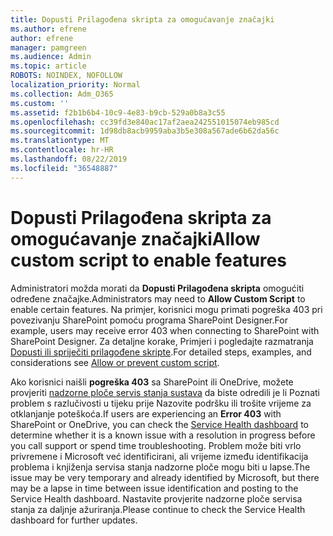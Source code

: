 ```yaml
---
title: Dopusti Prilagođena skripta za omogućavanje značajki
ms.author: efrene
author: efrene
manager: pamgreen
ms.audience: Admin
ms.topic: article
ROBOTS: NOINDEX, NOFOLLOW
localization_priority: Normal
ms.collection: Adm_O365
ms.custom: ''
ms.assetid: f2b1b6b4-10c9-4e83-b9cb-529a0b8a3c55
ms.openlocfilehash: cc39fd3e840ac17af2aea242551015074eb985cd
ms.sourcegitcommit: 1d98db8acb9959aba3b5e308a567ade6b62da56c
ms.translationtype: MT
ms.contentlocale: hr-HR
ms.lasthandoff: 08/22/2019
ms.locfileid: "36548887"
---
```

# <a name="allow-custom-script-to-enable-features"></a><span data-ttu-id="506cf-102">Dopusti Prilagođena skripta za omogućavanje značajki</span><span class="sxs-lookup"><span data-stu-id="506cf-102">Allow custom script to enable features</span></span>

<span data-ttu-id="506cf-103">Administratori možda morati da **Dopusti Prilagođena skripta** omogućiti određene značajke.</span><span class="sxs-lookup"><span data-stu-id="506cf-103">Administrators may need to **Allow Custom Script** to enable certain features.</span></span> <span data-ttu-id="506cf-104">Na primjer, korisnici mogu primati pogreška 403 pri povezivanju SharePoint pomoću programa SharePoint Designer.</span><span class="sxs-lookup"><span data-stu-id="506cf-104">For example, users may receive error 403 when connecting to SharePoint with SharePoint Designer.</span></span> <span data-ttu-id="506cf-105">Za detaljne korake, Primjeri i pogledajte razmatranja [Dopusti ili spriječiti prilagođene skripte](https://docs.microsoft.com/sharepoint/allow-or-prevent-custom-script).</span><span class="sxs-lookup"><span data-stu-id="506cf-105">For detailed steps, examples, and considerations see [Allow or prevent custom script](https://docs.microsoft.com/sharepoint/allow-or-prevent-custom-script).</span></span>

<span data-ttu-id="506cf-106">Ako korisnici naišli **pogreška 403** sa SharePoint ili OneDrive, možete provjeriti [nadzorne ploče servis stanja sustava](https://admin.microsoft.com/AdminPortal/Home#/servicehealth) da biste odredili je li Poznati problem s razlučivosti u tijeku prije Nazovite podršku ili trošite vrijeme za otklanjanje poteškoća.</span><span class="sxs-lookup"><span data-stu-id="506cf-106">If users are experiencing an **Error 403** with SharePoint or OneDrive, you can check the [Service Health dashboard](https://admin.microsoft.com/AdminPortal/Home#/servicehealth) to determine whether it is a known issue with a resolution in progress before you call support or spend time troubleshooting.</span></span> <span data-ttu-id="506cf-107">Problem može biti vrlo privremene i Microsoft već identificirani, ali vrijeme između identifikacija problema i knjiženja servisa stanja nadzorne ploče mogu biti u lapse.</span><span class="sxs-lookup"><span data-stu-id="506cf-107">The issue may be very temporary and already identified by Microsoft, but there may be a lapse in time between issue identification and posting to the Service Health dashboard.</span></span> <span data-ttu-id="506cf-108">Nastavite provjerite nadzorne ploče servisa stanja za daljnje ažuriranja.</span><span class="sxs-lookup"><span data-stu-id="506cf-108">Please continue to check the Service Health dashboard for further updates.</span></span>

